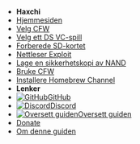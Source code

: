 - **Haxchi**
- [Hjemmesiden](../introduction)
- [Velg CFW](../cfw-choice)
- [Velg ett DS VC-spill](ds-vc-choice)
- [Forberede SD-kortet](sd-preparation)
- [Nettleser Exploit](browser-exploit)
- [Lage en sikkerhetskopi av NAND](nand-backup)
- [Bruke CFW](launching-cfw)
- [Installere Homebrew Channel](installing-hblc)
- **Lenker**
- [![GitHub](https://icongr.am/simple/github.svg?color=808080&size=16)GitHub](https://github.com/hacks-guide/Guide-WiiU)
- [![Discord](https://icongr.am/simple/discord.svg?colored&size=16)Discord](https://discord.gg/C29hYvh)
- [![Oversett guiden](https://icongr.am/material/translate.svg?color=808080&size=16)Oversett guiden](https://hacks-guide.crowdin.com/u/projects/10)
- [Donate](donations)
- [Om denne guiden](../about)